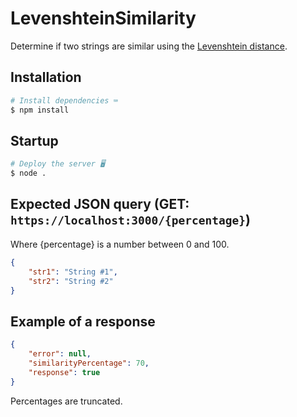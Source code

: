 # LevenshteinSimilarity

Determine if two strings are similar using the [Levenshtein distance](https://en.wikipedia.org/wiki/Levenshtein_distance).

## Installation

```bash
# Install dependencies ⌨️
$ npm install
```

## Startup

```bash
# Deploy the server 🖥️
$ node .
```

## Expected JSON query (GET: `https://localhost:3000/{percentage}`)

Where {percentage} is a number between 0 and 100.

```json
{
	"str1": "String #1",
	"str2": "String #2"
}
```

## Example of a response

```json
{
	"error": null,
	"similarityPercentage": 70,
	"response": true
}
```

Percentages are truncated.
